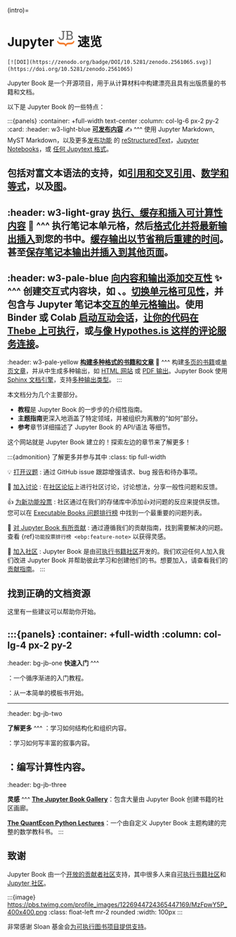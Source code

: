 (intro)=
# Jupyter <img src="images/logo-square.svg" width=40 /> 速览

```{only} html
[![DOI](https://zenodo.org/badge/DOI/10.5281/zenodo.2561065.svg)](https://doi.org/10.5281/zenodo.2561065)
```

Jupyter Book 是一个开源项目，用于从计算材料中构建漂亮且具有出版质量的书籍和文档。

以下是 Jupyter Book 的一些特点：

:::{panels}
:container: +full-width text-center
:column: col-lg-6 px-2 py-2
:card:
:header: w3-light-blue
**[可发布内容](file-types:markdown)** ✍
^^^
使用 Jupyter Markdown, MyST Markdown，以及更多[发布功能](content/myst) 的 [reStructuredText](file-types:rst)，[Jupyter Notebooks](file-types:notebooks)，或 [任何 Jupytext 格式](file-types:custom)。

包括对富文本语法的支持，如[引用和交叉引用](content/citations)、[数学和等式](content/math)，以及[图](content/figures)。
---
:header: w3-light-gray
**[执行、缓存和插入可计算性内容](content/execute)** 🚀
^^^
执行笔记本单元格，然后[格式化并将最新输出插入](content:code-outputs)到您的书中。[缓存输出以节省稍后重建的时间](execute/cache)。甚至[保存笔记本输出并插入到其他页面](content:code-outputs:glue)。
---
:header: w3-pale-blue
**[向内容和输出添加交互性](interactive/launchbuttons)** ✨
^^^
创建交互式内容块，如 [](content:tabs)、[](content:dropdowns)。[切换单元格可见性](interactive/hiding)，并包含与 Jupyter 笔记本[交互的单元格输出](interactive/interactive)。使用 Binder 或 Colab [启动互动会话](interactive/launchbuttons)，[让你的代码在 Thebe 上可执行](launch:thebe)，或[与像 Hypothes.is 这样的评论服务连接](interactive:comments)。
---
:header: w3-pale-yellow
**[构建多种格式的书籍和文章](start/build)** 🎁
^^^
构建[多页的书籍](structure:book)或[单页文章](structure:article)，并从中生成多种输出，如 [HTML 网站](start/build) 或 [PDF 输出](advanced/pdf)。Jupyter Book 使用 [Sphinx 文档引擎](https://sphinx-doc.org)，支持[多种输出类型](https://www.sphinx-doc.org/en/master/usage/builders/index.html)。
:::

本文档分为几个主要部分。

- **教程**是 Jupyter Book 的一步步的介绍性指南。
- **主题指南**更深入地涵盖了特定领域，并被组织为离散的“如何”部分。
- **参考**章节详细描述了 Jupyter Book 的 API/语法 等细节。

这个网站就是 Jupyter Book 建立的！探索左边的章节来了解更多！

:::{admonition} 了解更多并参与其中
:class: tip full-width

💡 [打开议题](https://github.com/executablebooks/jupyter-book/issues/new/choose)
: 通过 GitHub issue 跟踪增强请求、bug 报告和待办事项。

💬 [加入讨论](https://github.com/executablebooks/meta/discussions)
: 在[社区论坛](https://github.com/executablebooks/meta/discussions)上进行社区讨论，讨论想法，分享一般性问题和反馈。

👍 [为新功能投票](ebp:feature-note)
: 社区通过在我们的存储库中添加👍对问题的反应来提供反馈。您可以在 [Executable Books 问题排行榜](ebp:feature-note) 中找到一个最重要的问题列表。

🙌 [对 Jupyter Book 有所贡献](contribute/intro.md)
: 通过遵循我们的贡献指南，找到需要解决的问题。查看 {ref}`功能投票排行榜 <ebp:feature-note>` 以获得灵感。

🙌 [加入社区](contribute/intro.md)
: Jupyter Book 是由[可执行书籍社区](https://executablebooks.org)开发的。我们欢迎任何人加入我们改进 Jupyter Book 并帮助彼此学习和创建他们的书。想要加入，请查看我们的[贡献指南](contribute/intro.md)。
:::

## 找到正确的文档资源

这里有一些建议可以帮助你开始。

:::{panels}
:container: +full-width
:column: col-lg-4 px-2 py-2
---
:header: bg-jb-one
**快速入门**
^^^

**[](start/your-first-book.md)**：一个循序渐进的入门教程。

**[](create-a-template-book)**：从一本简单的模板书开始。

---
:header: bg-jb-two

**了解更多**
^^^
**[](structure:index)**：学习如何结构化和组织内容。

**[](content/index.md)**：学习如何写丰富的叙事内容。

**[](content/executable/index.md)**：编写计算性内容。
---
:header: bg-jb-three

**灵感**
^^^
[**The Jupyter Book Gallery**](http://gallery.jupyterbook.org)：包含大量由 Jupyter Book 创建书籍的社区画廊。

[**The QuantEcon Python Lectures**](https://python.quantecon.org/intro.html)：一个由自定义 Jupyter Book 主题构建的完整的数学教科书。
:::

## 致谢

Jupyter Book 由一个[开放的贡献者社区](https://github.com/executablebooks/jupyter-book/graphs/contributors)支持，其中很多人来自[可执行书籍社区](https://executablebooks.org)和 [Jupyter 社区](https://jupyter.org/community)。

:::{image} https://pbs.twimg.com/profile_images/1226944724365447169/MzFpwY5P_400x400.png
:class: float-left mr-2 rounded
:width: 100px
:::

非常感谢 Sloan 基金会[为可执行图书项目提供支持](https://sloan.org/grant-detail/9231)。
